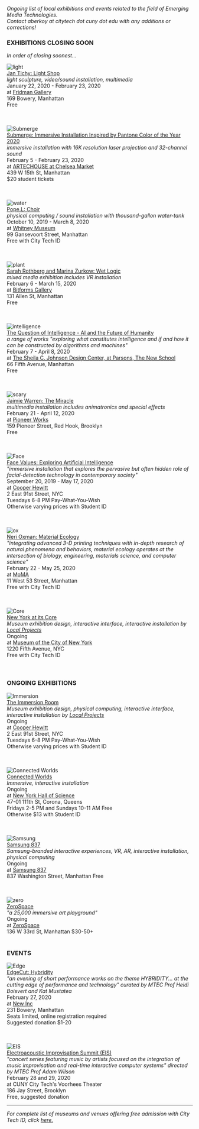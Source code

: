 _Ongoing list of local exhibitions and events related to the field of Emerging Media Technologies.     
Contact aberkoy at citytech dot cuny dot edu with any additions or corrections!_
  

### EXHIBITIONS CLOSING SOON    
_In order of closing soonest..._ 
  
  
![light](https://static.wixstatic.com/media/710937_cc0cb452ccae4056a62af1bc4d39ea3c~mv2.jpg/v1/fill/w_1732,h_1082,al_c,q_85,usm_0.66_1.00_0.01/Installation%20no_%2038_01.webp)   
[Jan Tichy: Light Shop](https://www.fridmangallery.com/light-shop)   
_light sculpture, video/sound installation, multimedia_   
January 22, 2020 - February 23, 2020   
at [Fridman Gallery](https://www.fridmangallery.com/)   
169 Bowery, Manhattan   
Free   
<br/><br/>   
  
![Submerge](https://specials-images.forbesimg.com/imageserve/5e362e348b6cf300071dacd9/960x0.jpg?fit=scale)   
[Submerge: Immersive Installation Inspired by Pantone Color of the Year 2020](https://www.artechouse.com/submerge)   
_immersive installation with 16K resolution laser projection and 32-channel sound_   
February 5 - February 23, 2020   
at [ARTECHOUSE at Chelsea Market](https://www.artechouse.com/nyc)   
439 W 15th St, Manhattan    
$20 student tickets   
<br/><br/> 

![water](https://whitney.org/uploads/image/file/824068/large_WMAA_POPE.L_07D_NEW.jpg)  
[Pope.L: Choir](https://whitney.org/exhibitions/pope-l)      
_physical computing / sound installation with thousand-gallon water-tank_    
October 10, 2019 - March 8, 2020    
at [Whitney Museum](http://whitney.org)   
99 Gansevoort Street, Manhattan   
Free with City Tech ID      
 <br/><br/>      
  
![plant](https://bitforms.art/wp-content/uploads/2020/01/sr_WWW_3Views_WaterYourPlant_temp_w.jpg)  
[Sarah Rothberg and Marina Zurkow: Wet Logic](https://bitforms.art/)  
_mixed media exhibition includes VR installation_  
February 6 - March 15, 2020   
at [Bitforms Gallery](https://bitforms.art/)     
131 Allen St, Manhattan   
Free    
<br/><br/>   
  
![intelligence](https://mediacdn.cincopa.com/BitsoilTax_Campaign_72dpi.jpg?o=4&res=11004&p=y&pid=661629&ph4=qtwCAAg4pDgbkB)  
[The Question of Intelligence - AI and the Future of Humanity](https://www.newschool.edu/parsons/all-exhibitions/?id=17179880749)  
_a range of works "exploring what constitutes intelligence and if and how it can be constructed by algorithms and machines"_  
February 7 - April 8, 2020   
at [The Sheila C. Johnson Design Center, at Parsons, The New School](https://www.newschool.edu/parsons/sheila-c-johnson-design-center/)        
66 Fifth Avenue, Manhattan   
Free    
<br/><br/>  
  
![scary](https://pioneerworks.org/wp-content/uploads/unnamed-4-3-1600x1068.jpg)  
[Jaimie Warren: The Miracle](https://pioneerworks.org/exhibitions/jaimie-warren-the-miracle/)  
_multimedia installation includes animatronics and special effects_  
February 21 - April 12, 2020   
at [Pioneer Works](https://pioneerworks.org/)        
159 Pioneer Street, Red Hook, Brooklyn   
Free    
<br/><br/>    
  
  
![Face](https://uh8yh30l48rpize52xh0q1o6i-wpengine.netdna-ssl.com/wp-content/uploads/2019/08/CH-LDB-Photo-David-Levene-3-1.jpg)  
[Face Values: Exploring Artificial Intelligence](https://www.cooperhewitt.org/events/current-exhibitions/face-values/)   
_"immersive installation that explores the pervasive but often hidden role of facial-detection technology in contemporary society"_  
September 20, 2019 - May 17, 2020    
at [Cooper Hewitt](http://www.cooperhewitt.org)   
2 East 91st Street, NYC  
Tuesdays 6-8 PM Pay-What-You-Wish   
Otherwise varying prices with Student ID    
<br/><br/>  


![ox](https://www.moma.org/d/assets/W1siZiIsIjIwMTkvMDcvMTEvMWdwdDQ5eDNnaF9TaWxrX1BhdmlsaW9uXzkweHh4XzJfLmpwZyJdLFsicCIsImNvbnZlcnQiLCItcmVzaXplIDIwMDB4MjAwMFx1MDAzZSJdXQ/Silk%20Pavilion_90xxx%20%282%29.jpg?sha=ce3e064688dcf1c4)  
[Neri Oxman: Material Ecology](https://www.moma.org/calendar/exhibitions/5090)    
_"integrating advanced 3-D printing techniques with in-depth research of natural phenomena and behaviors, material ecology operates at the intersection of biology, engineering, materials science, and computer science"_  
February 22 - May 25, 2020   
at [MoMA](https://www.moma.org/)      
11 West 53 Street, Manhattan   
Free with City Tech ID     
 <br/><br/>   
 
 
![Core](http://localprojects.com/imagetask/.eJx9jc0KwjAQhN9lz2vYghaaa8GTiogXCSHUGpNoNKGJ-Eff3dAH8DLMDMM3AqhW63ZzUKutWtCcVB_ZJRpAIcDdOqNzl64sDqHXKYUhMe-OrB1CLAuJX3gDnzUNwgs4IVjtjM3AK6pL93SnbEtoiEaJf3g7ndxH78PS5YKtaiK8P7zHc-eTnmy5GuUkP-8YOrQ.v7d8gNq3Z0XIipNa3aDOBX0JuIo)  
[New York at its Core](http://thecreatorsproject.vice.com/blog/redesign-new-york-city-museum-experience)    
_Museum exhibition design, interactive interface, interactive installation by [Local Projects](http://localprojects.com)_  
Ongoing      
at [Museum of the City of New York](http://mcny.org/nyatitscore)    
1220 Fifth Avenue, NYC  
Free with City Tech ID      
 <br/><br/>

### ONGOING EXHIBITIONS 
![Immersion](https://uh8yh30l48rpize52xh0q1o6i-wpengine.netdna-ssl.com/wp-content/uploads/2014/05/1000-3-700x467.jpg)    
[The Immersion Room](https://www.cooperhewitt.org/events/current-exhibitions/immersion-room/)   
_Museum exhibition design, physical computing, interactive interface, interactive installation by [Local Projects](http://localprojects.com)_    
Ongoing       
at [Cooper Hewitt](http://www.cooperhewitt.org)   
2 East 91st Street, NYC  
Tuesdays 6-8 PM Pay-What-You-Wish   
Otherwise varying prices with Student ID    
  <br/><br/>     
    
![Connected Worlds](https://nysci.org/wp-content/uploads/cw_page.jpg)  
[Connected Worlds](https://nysci.org/home/exhibits/connected-worlds/)  
_Immersive, interactive installation_  
Ongoing     
at [New York Hall of Science](https://nysci.org)    
47-01 111th St, Corona, Queens  
Fridays 2-5 PM and Sundays 10-11 AM Free    
Otherwise $13 with Student ID    
<br/><br/>   
    
![Samsung](https://www.samsung.com/us/837/assets/images/t3-what24.jpg)  
[Samsung 837](https://www.samsung.com/us/837/experiences)  
_Samsung-branded interactive experiences, VR, AR, interactive installation, physical computing_  
Ongoing     
at [Samsung 837](https://www.samsung.com/us/837)    
837 Washington Street, Manhattan 
Free  
<br/><br/>     
  
![zero](https://zerospace.co/images/pic7.jpg)   
[ZeroSpace](https://zerospace.co)   
_"a 25,000 immersive art playground"_   
Ongoing  
at [ZeroSpace](https://zerospace.co/)   
136 W 33rd St, Manhattan 
$30-50+
<br/><br/>   

### EVENTS      
  
![Edge](https://images.squarespace-cdn.com/content/5e1e12fc534543709cbcfda1/1580864088405-0WC4WI9X2F0UIKUONEI3/2yzCzFPX.jpg?format=1000w&content-type=image%2Fjpeg)    
[EdgeCut: Hybridity](https://www.edgecut.org/events/hybridity)      
_"an evening of short performance works on the theme HYBRIDITY... at the cutting edge of performance and technology" curated by MTEC Prof Heidi Boisvert and Kat Mustatea_    
February 27, 2020   
at [New Inc](https://www.newinc.org)    
231 Bowery, Manhattan     
Seats limited, online registration required   
Suggested donation $1-20    
<br/><br/>
    
![EIS](https://2104310a1da50059d9c5-d1823d6f516b5299e7df5375e9cf45d2.ssl.cf2.rackcdn.com/2019/01/29077-demopoulos.jpg)  
[Electroacoustic Improvisation Summit (EIS)](https://eis.nyc/#--program-2020)    
_"concert series featuring music by artists focused on the integration of music improvisation and real-time interactive computer systems" directed by MTEC Prof Adam Wilson_  
February 28 and 29, 2020   
at CUNY City Tech's Voorhees Theater    
186 Jay Street, Brooklyn  
Free, suggested donation  
    


  
------- 
  
_For complete list of museums and venues offering free admission with City Tech ID, click [here.](http://www1.cuny.edu/sites/cuny-arts/free-access)_
  
  

   
